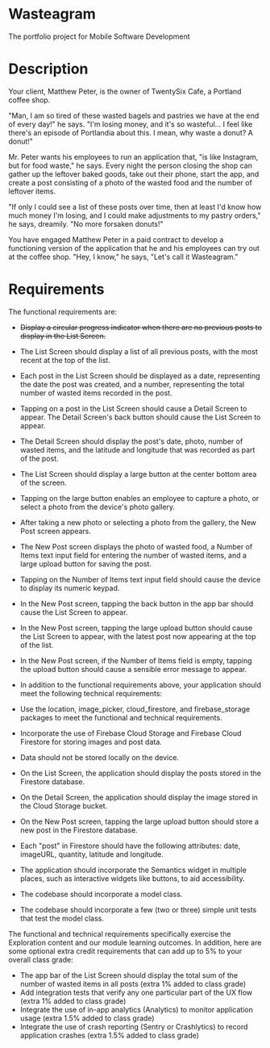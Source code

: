 <s></s>
# Wasteagram

The portfolio project for Mobile Software Development

# Description
Your client, Matthew Peter, is the owner of TwentySix Cafe, a Portland coffee shop.

"Man, I am so tired of these wasted bagels and pastries we have at the end of every day!" he says. "I'm losing money, and it's so wasteful... I feel like there's an episode of Portlandia about this. I mean, why waste a donut? A donut!"

Mr. Peter wants his employees to run an application that, "is like Instagram, but for food waste," he says. Every night the person closing the shop can gather up the leftover baked goods, take out their phone, start the app, and create a post consisting of a photo of the wasted food and the number of leftover items.

"If only I could see a list of these posts over time, then at least I'd know how much money I'm losing, and I could make adjustments to my pastry orders," he says, dreamily. "No more forsaken donuts!"

You have engaged Matthew Peter in a paid contract to develop a functioning version of the application that he and his employees can try out at the coffee shop. "Hey, I know," he says, "Let's call it Wasteagram."

# Requirements
The functional requirements are:

* <s>Display a circular progress indicator when there are no previous posts to display in the List Screen.</s>
* The List Screen should display a list of all previous posts, with the most recent at the top of the list.
* Each post in the List Screen should be displayed as a date, representing the date the post was created, and a number, representing the total number of wasted items recorded in the post.
* Tapping on a post in the List Screen should cause a Detail Screen to appear. The Detail Screen's back button should cause the List Screen to appear.
* The Detail Screen should display the post's date, photo, number of wasted items, and the latitude and longitude that was recorded as part of the post.
* The List Screen should display a large button at the center bottom area of the screen.
* Tapping on the large button enables an employee to capture a photo, or select a photo from the device's photo gallery.
* After taking a new photo or selecting a photo from the gallery, the New Post screen appears.
* The New Post screen displays the photo of wasted food, a Number of Items text input field for entering the number of wasted items, and a large upload button for saving the post.
* Tapping on the Number of Items text input field should cause the device to display its numeric keypad.
* In the New Post screen, tapping the back button in the app bar should cause the List Screen to appear.
* In the New Post screen, tapping the large upload button should cause the List Screen to appear, with the latest post now appearing at the top of the list.
* In the New Post screen, if the Number of Items field is empty, tapping the upload button should cause a sensible error message to appear.
* In addition to the functional requirements above, your application should meet the following technical requirements:

* Use the location, image_picker, cloud_firestore, and firebase_storage packages to meet the functional and technical requirements.
* Incorporate the use of Firebase Cloud Storage and Firebase Cloud Firestore for storing images and post data.
* Data should not be stored locally on the device.
* On the List Screen, the application should display the posts stored in the Firestore database.
* On the Detail Screen, the application should display the image stored in the Cloud Storage bucket.
* On the New Post screen, tapping the large upload button should store a new post in the Firestore database.
* Each "post" in Firestore should have the following attributes: date, imageURL, quantity, latitude and longitude.
* The application should incorporate the Semantics widget in multiple places, such as interactive widgets like buttons, to aid accessibility.
* The codebase should incorporate a model class.
* The codebase should incorporate a few (two or three) simple unit tests that test the model class.

The functional and technical requirements specifically exercise the Exploration content and our module learning outcomes. In addition, here are some optional extra credit requirements that can add up to 5% to your overall class grade:

* The app bar of the List Screen should display the total sum of the number of wasted items in all posts (extra 1% added to class grade)
* Add integration tests that verify any one particular part of the UX flow (extra 1% added to class grade)
* Integrate the use of in-app analytics (Analytics) to monitor application usage (extra 1.5% added to class grade)
* Integrate the use of crash reporting (Sentry or Crashlytics) to record application crashes (extra 1.5% added to class grade)
